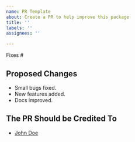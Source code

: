 ```yaml
---
name: PR Template
about: Create a PR to help improve this package
title: ''
labels: ''
assignees: ''

---
```


Fixes #

## Proposed Changes

- Small bugs fixed.
- New features added.
- Docs improved.

## The PR Should be Credited To

- [John Doe](mailto:john.doe@example.com)
